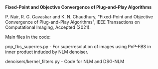 **Fixed-Point and Objective Convergence of Plug-and-Play Algorithms**

P. Nair, R. G. Gavaskar and K. N. Chaudhury, "Fixed-Point and Objective Convergence of Plug-and-Play Algorithms", IEEE Transactions on Computational Imaging, Accepted (2021).

Main files in the code:

pnp_fbs_superres.py - For superresolution of images using PnP-FBS in inner product induded by NLM denoiser.

denoisers/kernel_filters.py - Code for NLM and DSG-NLM
